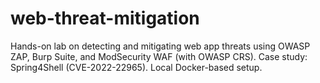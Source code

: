 # web-threat-mitigation
Hands-on lab on detecting and mitigating web app threats using OWASP ZAP, Burp Suite, and ModSecurity WAF (with OWASP CRS). Case study: Spring4Shell (CVE-2022-22965). Local Docker-based setup.
